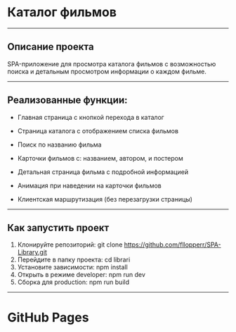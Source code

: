 # Каталог фильмов

---

## Описание проекта

SPA-приложение для просмотра каталога фильмов с возможностью поиска и детальным просмотром информации о каждом фильме.

---

## Реализованные функции:

- Главная страница с кнопкой перехода в каталог

- Страница каталога с отображением списка фильмов

- Поиск по названию фильма

- Карточки фильмов с: названием, автором, и постером

- Детальная страница фильма с подробной информацией

- Анимация при наведении на карточки фильмов

- Клиентская маршрутизация (без перезагрузки страницы)

---

## Как запустить проект

1. Клонируйте репозиторий: git clone https://github.com/fllopperr/SPA-Library.git
2. Перейдите в папку проекта: cd librari
3. Установите зависимости: npm install
4. Открыть в режиме developer: npm run dev
5. Сборка для production: npm run build

---

# GitHub Pages
